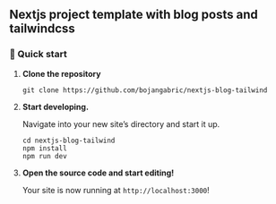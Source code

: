 ## Nextjs project template with blog posts and tailwindcss

### 🚀 Quick start

1.  **Clone the repository**

    ```shell
    git clone https://github.com/bojangabric/nextjs-blog-tailwind
    ```

2.  **Start developing.**

    Navigate into your new site’s directory and start it up.

    ```shell
    cd nextjs-blog-tailwind
    npm install
    npm run dev
    ```

3.  **Open the source code and start editing!**

    Your site is now running at `http://localhost:3000`!
